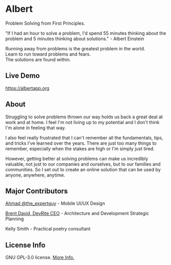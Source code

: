 # Albert
Problem Solving from First Principles. 

"If I had an hour to solve a problem, I'd spend 55 minutes thinking about the problem and 5 minutes thinking about solutions." - Albert Einstein

Running away from problems is the greatest problem in the world. <br>
Learn to run toward problems and fears. <br>
The solutions are found within.

## Live Demo
https://albertapp.org

## About
Struggling to solve problems thrown our way holds us back a great deal at work and at home. I feel I'm not living up to my potential and I don't think I'm alone in feeling that way.
 
I also feel really frustrated that I can't remember all the fundamentals, tips, and tricks I've learned over the years. There are just too many things to remember, especially when the stakes are high or I'm simply just tired.
 
However, getting better at solving problems can make us incredibly valuable, not just to our companies and ourselves, but to our families and communities. So I set out to create an online solution that can be used by anyone, anywhere, anytime.

## Major Contributors
[Ahmad @the_expertguy](https://www.fiverr.com/the_expertguy?source=inbox) - Mobile UI/UX Design

[Brent David, DevRite CEO](https://devrite.io/) - Architecture and Development Strategic Planning

Kelly Smith - Practical poetry consultant 

## License Info
GNU GPL-3.0 license. [More Info.](https://github.com/JorySmith/Albert/blob/main/COPYING)
